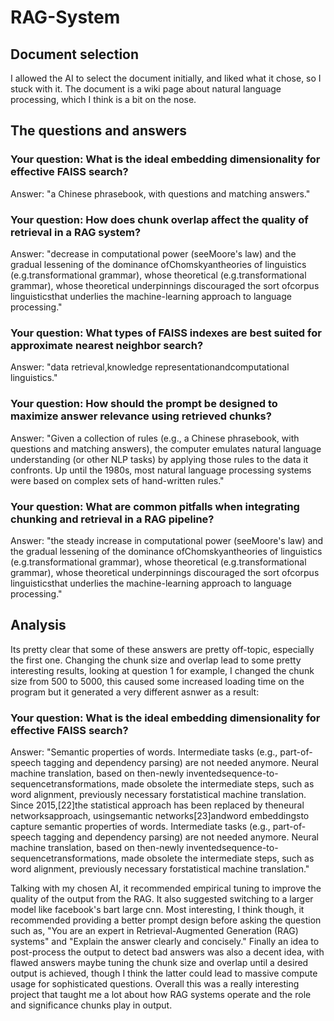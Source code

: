 # RAG-System

## Document selection
I allowed the AI to select the document initially, and liked what it chose, so I stuck with it. 
The document is a wiki page about natural language processing, which I think is a bit on the nose.

## The questions and answers
### Your question: What is the ideal embedding dimensionality for effective FAISS search?
Answer: "a Chinese phrasebook, with questions and matching answers."

### Your question: How does chunk overlap affect the quality of retrieval in a RAG system?
Answer: "decrease in computational power (seeMoore's law) and the gradual lessening of the dominance ofChomskyantheories of linguistics (e.g.transformational grammar), whose theoretical (e.g.transformational grammar), whose theoretical underpinnings discouraged the sort ofcorpus linguisticsthat underlies the machine-learning approach to language processing."

### Your question: What types of FAISS indexes are best suited for approximate nearest neighbor search?
Answer: "data retrieval,knowledge representationandcomputational linguistics."

### Your question: How should the prompt be designed to maximize answer relevance using retrieved chunks?
Answer: "Given a collection of rules (e.g., a Chinese phrasebook, with questions and matching answers), the computer emulates natural language understanding (or other NLP tasks) by applying those rules to the data it confronts. Up until the 1980s, most natural language processing systems were based on complex sets of hand-written rules."

### Your question: What are common pitfalls when integrating chunking and retrieval in a RAG pipeline?
Answer: "the steady increase in computational power (seeMoore's law) and the gradual lessening of the dominance ofChomskyantheories of linguistics (e.g.transformational grammar), whose theoretical (e.g.transformational grammar), whose theoretical underpinnings discouraged the sort ofcorpus linguisticsthat underlies the machine-learning approach to language processing."

## Analysis
Its pretty clear that some of these answers are pretty off-topic, especially the first one.
Changing the chunk size and overlap lead to some pretty interesting results, looking at question 1 for example, I changed the chunk size from 500 to 5000, this caused some increased loading time on the program but it generated a very different asnwer as a result:

### Your question: What is the ideal embedding dimensionality for effective FAISS search?
Answer: "Semantic properties of words. Intermediate tasks (e.g., part-of-speech tagging and dependency parsing) are not needed anymore. Neural machine translation, based on then-newly inventedsequence-to-sequencetransformations, made obsolete the intermediate steps, such as word alignment, previously necessary forstatistical machine translation. Since 2015,[22]the statistical approach has been replaced by theneural networksapproach, usingsemantic networks[23]andword embeddingsto capture semantic properties of words. Intermediate tasks (e.g., part-of-speech tagging and dependency parsing) are not needed anymore. Neural machine translation, based on then-newly inventedsequence-to-sequencetransformations, made obsolete the intermediate steps, such as word alignment, previously necessary forstatistical machine translation."

Talking with my chosen AI, it recommended empirical tuning to improve the quality of the output from the RAG. It also suggested switching to a larger model like facebook's bart large cnn. 
Most interesting, I think though, it recommended providing a better prompt design before asking the question such as, "You are an expert in Retrieval-Augmented Generation (RAG) systems" and "Explain the answer clearly and concisely."
Finally an idea to post-process the output to detect bad answers was also a decent idea, with flawed answers maybe tuning the chunk size and overlap until a desired output is achieved, though I think the latter could lead to massive compute usage for sophisticated questions.
Overall this was a really interesting project that taught me a lot about how RAG systems operate and the role and significance chunks play in output.
